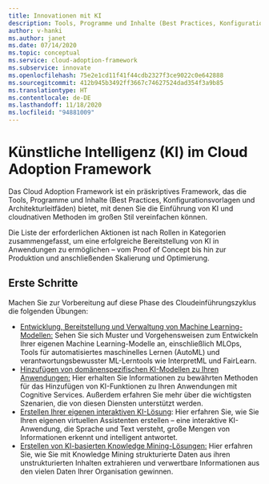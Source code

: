```yaml
---
title: Innovationen mit KI
description: Tools, Programme und Inhalte (Best Practices, Konfigurationsvorlagen und Architekturleitfäden), die die Einführung von künstlicher Intelligenz (KI) und cloudnativen Methoden im großen Stil vereinfachen.
author: v-hanki
ms.author: janet
ms.date: 07/14/2020
ms.topic: conceptual
ms.service: cloud-adoption-framework
ms.subservice: innovate
ms.openlocfilehash: 75e2e1cd11f41f44cdb2327f3ce9022c0e642888
ms.sourcegitcommit: 412b945b3492ff3667c74627524dad354f3a9b85
ms.translationtype: HT
ms.contentlocale: de-DE
ms.lasthandoff: 11/18/2020
ms.locfileid: "94881009"
---
```

<!-- docutune:casing InterpretML FairLearn -->

# <a name="ai-in-the-cloud-adoption-framework"></a>Künstliche Intelligenz (KI) im Cloud Adoption Framework

Das Cloud Adoption Framework ist ein präskriptives Framework, das die Tools, Programme und Inhalte (Best Practices, Konfigurationsvorlagen und Architekturleitfäden) bietet, mit denen Sie die Einführung von KI und cloudnativen Methoden im großen Stil vereinfachen können.

Die Liste der erforderlichen Aktionen ist nach Rollen in Kategorien zusammengefasst, um eine erfolgreiche Bereitstellung von KI in Anwendungen zu ermöglichen – vom Proof of Concept bis hin zur Produktion und anschließenden Skalierung und Optimierung.

## <a name="get-started"></a>Erste Schritte

Machen Sie zur Vorbereitung auf diese Phase des Cloudeinführungszyklus die folgenden Übungen:

- [Entwicklung, Bereitstellung und Verwaltung von Machine Learning-Modellen:](https://azure.microsoft.com/overview/ai-platform/dev-resources/) Sehen Sie sich Muster und Vorgehensweisen zum Entwickeln Ihrer eigenen Machine Learning-Modelle an, einschließlich MLOps, Tools für automatisiertes maschinelles Lernen (AutoML) und verantwortungsbewusster ML-Lerntools wie InterpretML und FairLearn.
- [Hinzufügen von domänenspezifischen KI-Modellen zu Ihren Anwendungen:](https://www.oreilly.com/library/view/building-intelligent-apps/9781492058632/) Hier erhalten Sie Informationen zu bewährten Methoden für das Hinzufügen von KI-Funktionen zu Ihren Anwendungen mit Cognitive Services. Außerdem erfahren Sie mehr über die wichtigsten Szenarien, die von diesen Diensten unterstützt werden.
- [Erstellen Ihrer eigenen interaktiven KI-Lösung](https://www.oreilly.com/library/view/a-developers-guide/9781492080619/): Hier erfahren Sie, wie Sie Ihren eigenen virtuellen Assistenten erstellen – eine interaktive KI-Anwendung, die Sprache und Text versteht, große Mengen von Informationen erkennt und intelligent antwortet.
- [Erstellen von KI-basierten Knowledge Mining-Lösungen:](https://azure.microsoft.com/resources/a-developers-guide-to-building-ai-driven-knowledge-mining-solutions/) Hier erfahren Sie, wie Sie mit Knowledge Mining strukturierte Daten aus ihren unstrukturierten Inhalten extrahieren und verwertbare Informationen aus den vielen Daten Ihrer Organisation gewinnen.
